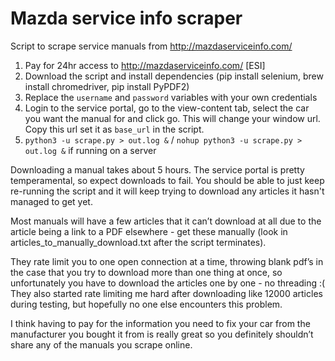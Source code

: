 # Mazda service info scraper

Script to scrape service manuals from http://mazdaserviceinfo.com/

1. Pay for 24hr access to http://mazdaserviceinfo.com/ [ESI]
2. Download the script and install dependencies (pip install selenium, brew install chromedriver, pip install PyPDF2)
3. Replace the `username` and `password` variables with your own credentials
4. Login to the service portal, go to the view-content tab, select the car you want the manual for and click go. This will change your window url. Copy this url set it as `base_url` in the script.
5. `python3 -u scrape.py > out.log &` / `nohup python3 -u scrape.py > out.log &` if running on a server

Downloading a manual takes about 5 hours. The service portal is pretty temperamental, so expect downloads to fail. You should be able to just keep re-running the script and it will keep trying to download any articles it hasn't managed to get yet.

Most manuals will have a few articles that it can’t download at all due to the article being a link to a PDF elsewhere - get these manually (look in articles_to_manually_download.txt after the script terminates).

They rate limit you to one open connection at a time, throwing blank pdf’s in the case that you try to download more than one thing at once, so unfortunately you have to download the articles one by one - no threading :( They also started rate limiting me hard after downloading like 12000 articles during testing, but hopefully no one else encounters this problem.

I think having to pay for the information you need to fix your car from the manufacturer you bought it from is really great so you definitely shouldn’t share any of the manuals you scrape online.
